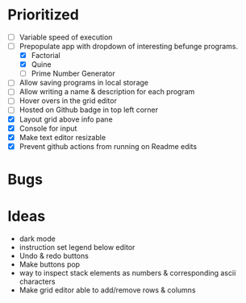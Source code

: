 # Prioritized
- [ ] Variable speed of execution
- [ ] Prepopulate app with dropdown of interesting befunge programs.
  - [x] Factorial
  - [x] Quine
  - [ ] Prime Number Generator
- [ ] Allow saving programs in local storage
- [ ] Allow writing a name & description for each program 
- [ ] Hover overs in the grid editor
- [ ] Hosted on Github badge in top left corner
- [x] Layout grid above info pane
- [x] Console for input
- [x] Make text editor resizable
- [x] Prevent github actions from running on Readme edits

# Bugs

# Ideas
- dark mode
- instruction set legend below editor
- Undo & redo buttons
- Make buttons pop
- way to inspect stack elements as numbers & corresponding ascii characters
- Make grid editor able to add/remove rows & columns
